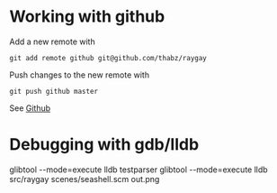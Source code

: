 
Working with github
===================

Add a new remote with

    git add remote github git@github.com/thabz/raygay

Push changes to the new remote with

    git push github master

See [Github](http://help.github.com/remotes/)


Debugging with gdb/lldb
=======================

glibtool --mode=execute lldb testparser
glibtool --mode=execute lldb src/raygay scenes/seashell.scm out.png
